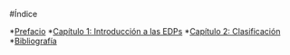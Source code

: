 #Índice

*[Prefacio](readme.md)
*[Capítulo 1: Introducción a las EDPs](chapter1.md)
*[Capítulo 2: Clasificación](chapter2.md)
*[Bibliografía](bibliografy.md)
